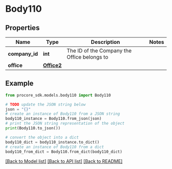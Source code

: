 # Body110


## Properties

Name | Type | Description | Notes
------------ | ------------- | ------------- | -------------
**company_id** | **int** | The ID of the Company the Office belongs to | 
**office** | [**Office2**](Office2.md) |  | 

## Example

```python
from procore_sdk.models.body110 import Body110

# TODO update the JSON string below
json = "{}"
# create an instance of Body110 from a JSON string
body110_instance = Body110.from_json(json)
# print the JSON string representation of the object
print(Body110.to_json())

# convert the object into a dict
body110_dict = body110_instance.to_dict()
# create an instance of Body110 from a dict
body110_from_dict = Body110.from_dict(body110_dict)
```
[[Back to Model list]](../README.md#documentation-for-models) [[Back to API list]](../README.md#documentation-for-api-endpoints) [[Back to README]](../README.md)


